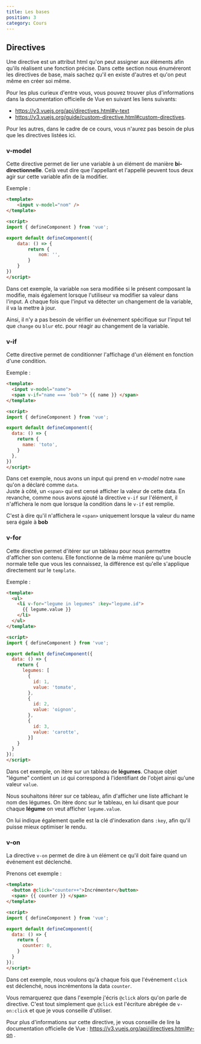```yaml
---
title: Les bases
position: 3
category: Cours
---
```


## Directives

Une directive est un attribut html qu'on peut assigner aux éléments afin qu'ils réalisent une fonction précise. Dans cette section nous énuméreront les directives de base, mais sachez qu'il en existe d'autres et qu'on peut même en créer soi même.

Pour les plus curieux d'entre vous, vous pouvez trouver plus d'informations dans la documentation officielle de Vue en suivant les liens suivants: 
- https://v3.vuejs.org/api/directives.html#v-text
- https://v3.vuejs.org/guide/custom-directive.html#custom-directives. 

Pour les autres, dans le cadre de ce cours, vous n'aurez pas besoin de plus que les directives listées ici.

### v-model

Cette directive permet de lier une variable à un élément de manière **bi-directionnelle**. Celà veut dire que l'appellant et l'appellé peuvent tous deux agir sur cette variable afin de la modifier. 

Exemple : 

```html
<template>
    <input v-model="nom" />
</template>

<script>
import { defineComponent } from 'vue';

export default defineComponent({
    data: () => {
        return {
            nom: '',
        }
    }
})
</script>
```

Dans cet exemple, la variable <code>nom</code> sera modifiée si le présent composant la modifie, mais également lorsque l'utiliseur va modifier sa valeur dans l'input. A chaque fois que l'input va détecter un changement de la variable, il va la mettre à jour. 

Ainsi, il n'y a pas besoin de vérifier un événement spécifique sur l'input tel que <code>change</code> ou <code>blur</code> etc. pour réagir au changement de la variable.

### v-if

Cette directive permet de conditionner l'affichage d'un élément en fonction d'une condition.

Exemple :

```html {all|3,11|all}
<template>
  <input v-model="name">
  <span v-if="name === 'bob'"> {{ name }} </span>
</template>

<script>
import { defineComponent } from 'vue';

export default defineComponent({
  data: () => {
    return {
      name: 'toto',
    }
  },
})
</script>
```

Dans cet exemple, nous avons un input qui prend en _v-model_ notre <code>name</code> qu'on a déclaré comme <code>data</code>. <br>
Juste à côté, un <code>\<span></code> qui est censé afficher la valeur de cette data. En revanche, comme nous avons ajouté la directive <code>v-if</code> sur l'élément, il n'affichera le nom que lorsque la condition dans le <code>v-if</code> est remplie. 

C'est à dire qu'il n'affichera le <code>\<span></code> uniquement lorsque la valeur du name sera égale à **bob**

### v-for

Cette directive permet d'itérer sur un tableau pour nous permettre d'afficher son contenu. 
Elle fonctionne de la même manière qu'une boucle normale telle que vous les connaissez, la différence est qu'elle s'applique directement sur le <code>template</code>.

Exemple : 

```html {all|3-5,15|all}
<template>
  <ul>
    <li v-for="legume in legumes" :key="legume.id"> 
      {{ legume.value }} 
    </li>
  </ul>
</template>

<script>
import { defineComponent } from 'vue';

export default defineComponent({
  data: () => {
    return {
      legumes: [
        {
          id: 1,
          value: 'tomate',
        }, 
        {
          id: 2,
          value: 'oignon',
        }, 
        {
          id: 3,
          value: 'carotte',
        }]
    }
  }
});
</script>
```

Dans cet exemple, on itère sur un tableau de **légumes**. Chaque objet "légume" contient un <code>id</code> qui correspond à l'identifiant de l'objet ainsi qu'une valeur <code>value</code>.

Nous souhaitons itérer sur ce tableau, afin d'afficher une liste affichant le nom des légumes. 
On itère donc sur le tableau, en lui disant que pour chaque **légume** on veut afficher <code>legume.value</code>. 

On lui indique également quelle est la clé d'indexation dans <code>:key</code>, afin qu'il puisse mieux optimiser le rendu.

### v-on

La directive <code>v-on</code> permet de dire à un élément ce qu'il doit faire quand un événement est déclenché.

Prenons cet exemple : 

```html
<template>
  <button @click="counter++">Incrémenter</button>
  <span> {{ counter }} </span>
</template>

<script>
import { defineComponent } from 'vue';

export default defineComponent({
  data: () => {
    return {
      counter: 0,
    }
  }
});
</script>
```

Dans cet exemple, nous voulons qu'à chaque fois que l'événement <code>click</code> est déclenché, nous incrémentons la data <code>counter</code>. 

Vous remarquerez que dans l'exemple j'écris <code>@click</code> alors qu'on parle de directive. C'est tout simplement que <code>@click</code> est l'écriture abrégée de <code>v-on:click</code> et que je vous conseille d'utiliser.

Pour plus d'informations sur cette directive, je vous conseille de lire la documentation officielle de Vue : https://v3.vuejs.org/api/directives.html#v-on .


